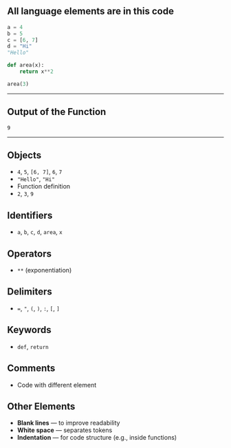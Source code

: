 ﻿## All language elements are in this code

```python
a = 4
b = 5
c = [6, 7]
d = "Hi"
"Hello"

def area(x):
    return x**2

area(3)
```

---

## Output of the Function

```
9
```

---

## Objects

- `4`, `5`, `[6, 7]`, `6`, `7`
- `"Hello"`, `"Hi"`
- Function definition
- `2`, `3`, `9`

## Identifiers

- `a`, `b`, `c`, `d`, `area`, `x`

## Operators

- `**` (exponentiation)

## Delimiters

- `=`, `"`, `(`, `)`, `:`, `[`, `]`

## Keywords

- `def`, `return`

## Comments

- Code with different element

## Other Elements

- **Blank lines** — to improve readability
- **White space** — separates tokens
- **Indentation** — for code structure (e.g., inside functions)

